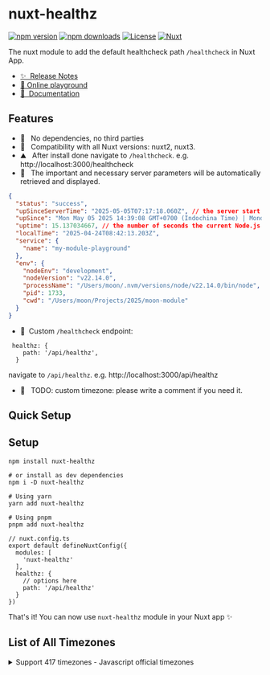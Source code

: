 <!--
Get your module up and running quickly.

Find and replace all on all files (CMD+SHIFT+F):
- Name: My Module
- Package name: my-module
- Description: My new Nuxt module
-->

# nuxt-healthz

[![npm version][npm-version-src]][npm-version-href]
[![npm downloads][npm-downloads-src]][npm-downloads-href]
[![License][license-src]][license-href]
[![Nuxt][nuxt-src]][nuxt-href]

The nuxt module to add the default healthcheck path `/healthcheck` in Nuxt App.

- [✨ &nbsp;Release Notes](/CHANGELOG.md)
- [🏀 Online playground](https://stackblitz.com/github/lukhaiminh/nuxt-healthz?file=playground%2Fapp.vue)
- [📖 &nbsp;Documentation](https://example.com)

## Features
<!-- Highlight some of the features your module provide here -->
- 🚠 &nbsp; No dependencies, no third parties
- 🌲 &nbsp; Compatibility with all Nuxt versions: nuxt2, nuxt3.
- ⛰ &nbsp; After install done navigate to `/healthcheck`. e.g. http://localhost:3000/healthcheck
- 🚠 &nbsp; The important and necessary server parameters will be automatically retrieved and displayed.

```json
{
  "status": "success",
  "upSinceServerTime": "2025-05-05T07:17:18.060Z", // the server start time of service
  "upSince": "Mon May 05 2025 14:39:08 GMT+0700 (Indochina Time) | Monday, 5 May 2025 at 16:39:08 GMT+9 (Asia/Seoul)", // your local time | custom time converted (default is `Asia/Seoul`)
  "uptime": 15.137034667, // the number of seconds the current Node.js process has been running.
  "localTime": "2025-04-24T08:42:13.203Z",
  "service": {
    "name": "my-module-playground"
  },
  "env": {
    "nodeEnv": "development",
    "nodeVersion": "v22.14.0",
    "processName": "/Users/moon/.nvm/versions/node/v22.14.0/bin/node",
    "pid": 1733,
    "cwd": "/Users/moon/Projects/2025/moon-module"
  }
}
```
- 🌲 &nbsp;Custom `/healthcheck` endpoint:
```
 healthz: {
    path: '/api/healthz',
  }
```
navigate to `/api/healthz`. e.g. http://localhost:3000/api/healthz
- 🚠 &nbsp; TODO: custom timezone: please write a comment if you need it. 

## Quick Setup

<!-- Install the module to your Nuxt application with one command:

```bash
npx nuxi module add nuxt-healthz
``` -->

## Setup
```
npm install nuxt-healthz

# or install as dev dependencies
npm i -D nuxt-healthz

# Using yarn
yarn add nuxt-healthz

# Using pnpm
pnpm add nuxt-healthz
```

```
// nuxt.config.ts
export default defineNuxtConfig({
  modules: [
    'nuxt-healthz'
  ],
  healthz: {
    // options here
    path: '/api/healthz'
  }
})
```

That's it! You can now use `nuxt-healthz` module in your Nuxt app ✨

## List of All Timezones
<details>
  <summary>Support 417 timezones -  Javascript official timezones</summary>

  ```
  Africa/Abidjan
  Africa/Accra
  Africa/Addis_Ababa
  Africa/Algiers
  Africa/Asmera
  Africa/Bamako
  Africa/Bangui
  Africa/Banjul
  Africa/Bissau
  Africa/Blantyre
  Africa/Brazzaville
  Africa/Bujumbura
  Africa/Cairo
  Africa/Casablanca
  Africa/Ceuta
  Africa/Conakry
  Africa/Dakar
  Africa/Dar_es_Salaam
  Africa/Djibouti
  Africa/Douala
  Africa/El_Aaiun
  Africa/Freetown
  Africa/Gaborone
  Africa/Harare
  Africa/Johannesburg
  Africa/Juba
  Africa/Kampala
  Africa/Khartoum
  Africa/Kigali
  Africa/Kinshasa
  Africa/Lagos
  Africa/Libreville
  Africa/Lome
  Africa/Luanda
  Africa/Lubumbashi
  Africa/Lusaka
  Africa/Malabo
  Africa/Maputo
  Africa/Maseru
  Africa/Mbabane
  Africa/Mogadishu
  Africa/Monrovia
  Africa/Nairobi
  Africa/Ndjamena
  Africa/Niamey
  Africa/Nouakchott
  Africa/Ouagadougou
  Africa/Porto-Novo
  Africa/Sao_Tome
  Africa/Tripoli
  Africa/Tunis
  Africa/Windhoek
  America/Adak
  America/Anchorage
  America/Anguilla
  America/Antigua
  America/Araguaina
  America/Argentina/La_Rioja
  America/Argentina/Rio_Gallegos
  America/Argentina/Salta
  America/Argentina/San_Juan
  America/Argentina/San_Luis
  America/Argentina/Tucuman
  America/Argentina/Ushuaia
  America/Aruba
  America/Asuncion
  America/Bahia
  America/Bahia_Banderas
  America/Barbados
  America/Belem
  America/Belize
  America/Blanc-Sablon
  America/Boa_Vista
  America/Bogota
  America/Boise
  America/Buenos_Aires
  America/Cambridge_Bay
  America/Campo_Grande
  America/Cancun
  America/Caracas
  America/Catamarca
  America/Cayenne
  America/Cayman
  America/Chicago
  America/Chihuahua
  America/Ciudad_Juarez
  America/Coral_Harbour
  America/Cordoba
  America/Costa_Rica
  America/Creston
  America/Cuiaba
  America/Curacao
  America/Danmarkshavn
  America/Dawson
  America/Dawson_Creek
  America/Denver
  America/Detroit
  America/Dominica
  America/Edmonton
  America/Eirunepe
  America/El_Salvador
  America/Fort_Nelson
  America/Fortaleza
  America/Glace_Bay
  America/Godthab
  America/Goose_Bay
  America/Grand_Turk
  America/Grenada
  America/Guadeloupe
  America/Guatemala
  America/Guayaquil
  America/Guyana
  America/Halifax
  America/Havana
  America/Hermosillo
  America/Indiana/Knox
  America/Indiana/Marengo
  America/Indiana/Petersburg
  America/Indiana/Tell_City
  America/Indiana/Vevay
  America/Indiana/Vincennes
  America/Indiana/Winamac
  America/Indianapolis
  America/Inuvik
  America/Iqaluit
  America/Jamaica
  America/Jujuy
  America/Juneau
  America/Kentucky/Monticello
  America/Kralendijk
  America/La_Paz
  America/Lima
  America/Los_Angeles
  America/Louisville
  America/Lower_Princes
  America/Maceio
  America/Managua
  America/Manaus
  America/Marigot
  America/Martinique
  America/Matamoros
  America/Mazatlan
  America/Mendoza
  America/Menominee
  America/Merida
  America/Metlakatla
  America/Mexico_City
  America/Miquelon
  America/Moncton
  America/Monterrey
  America/Montevideo
  America/Montserrat
  America/Nassau
  America/New_York
  America/Nome
  America/Noronha
  America/North_Dakota/Beulah
  America/North_Dakota/Center
  America/North_Dakota/New_Salem
  America/Ojinaga
  America/Panama
  America/Paramaribo
  America/Phoenix
  America/Port-au-Prince
  America/Port_of_Spain
  America/Porto_Velho
  America/Puerto_Rico
  America/Punta_Arenas
  America/Rankin_Inlet
  America/Recife
  America/Regina
  America/Resolute
  America/Rio_Branco
  America/Santarem
  America/Santiago
  America/Santo_Domingo
  America/Sao_Paulo
  America/Scoresbysund
  America/Sitka
  America/St_Barthelemy
  America/St_Johns
  America/St_Kitts
  America/St_Lucia
  America/St_Thomas
  America/St_Vincent
  America/Swift_Current
  America/Tegucigalpa
  America/Thule
  America/Tijuana
  America/Toronto
  America/Tortola
  America/Vancouver
  America/Whitehorse
  America/Winnipeg
  America/Yakutat
  Antarctica/Casey
  Antarctica/Davis
  Antarctica/DumontDUrville
  Antarctica/Macquarie
  Antarctica/Mawson
  Antarctica/McMurdo
  Antarctica/Palmer
  Antarctica/Rothera
  Antarctica/Syowa
  Antarctica/Troll
  Antarctica/Vostok
  Arctic/Longyearbyen
  Asia/Aden
  Asia/Almaty
  Asia/Amman
  Asia/Anadyr
  Asia/Aqtau
  Asia/Aqtobe
  Asia/Ashgabat
  Asia/Atyrau
  Asia/Baghdad
  Asia/Bahrain
  Asia/Baku
  Asia/Bangkok
  Asia/Barnaul
  Asia/Beirut
  Asia/Bishkek
  Asia/Brunei
  Asia/Calcutta
  Asia/Chita
  Asia/Colombo
  Asia/Damascus
  Asia/Dhaka
  Asia/Dili
  Asia/Dubai
  Asia/Dushanbe
  Asia/Famagusta
  Asia/Gaza
  Asia/Hebron
  Asia/Hong_Kong
  Asia/Hovd
  Asia/Irkutsk
  Asia/Jakarta
  Asia/Jayapura
  Asia/Jerusalem
  Asia/Kabul
  Asia/Kamchatka
  Asia/Karachi
  Asia/Katmandu
  Asia/Khandyga
  Asia/Krasnoyarsk
  Asia/Kuala_Lumpur
  Asia/Kuching
  Asia/Kuwait
  Asia/Macau
  Asia/Magadan
  Asia/Makassar
  Asia/Manila
  Asia/Muscat
  Asia/Nicosia
  Asia/Novokuznetsk
  Asia/Novosibirsk
  Asia/Omsk
  Asia/Oral
  Asia/Phnom_Penh
  Asia/Pontianak
  Asia/Pyongyang
  Asia/Qatar
  Asia/Qostanay
  Asia/Qyzylorda
  Asia/Rangoon
  Asia/Riyadh
  Asia/Saigon
  Asia/Sakhalin
  Asia/Samarkand
  Asia/Seoul
  Asia/Shanghai
  Asia/Singapore
  Asia/Srednekolymsk
  Asia/Taipei
  Asia/Tashkent
  Asia/Tbilisi
  Asia/Tehran
  Asia/Thimphu
  Asia/Tokyo
  Asia/Tomsk
  Asia/Ulaanbaatar
  Asia/Urumqi
  Asia/Ust-Nera
  Asia/Vientiane
  Asia/Vladivostok
  Asia/Yakutsk
  Asia/Yekaterinburg
  Asia/Yerevan
  Atlantic/Azores
  Atlantic/Bermuda
  Atlantic/Canary
  Atlantic/Cape_Verde
  Atlantic/Faeroe
  Atlantic/Madeira
  Atlantic/Reykjavik
  Atlantic/South_Georgia
  Atlantic/St_Helena
  Atlantic/Stanley
  Australia/Adelaide
  Australia/Brisbane
  Australia/Broken_Hill
  Australia/Darwin
  Australia/Eucla
  Australia/Hobart
  Australia/Lindeman
  Australia/Lord_Howe
  Australia/Melbourne
  Australia/Perth
  Australia/Sydney
  Europe/Amsterdam
  Europe/Andorra
  Europe/Astrakhan
  Europe/Athens
  Europe/Belgrade
  Europe/Berlin
  Europe/Bratislava
  Europe/Brussels
  Europe/Bucharest
  Europe/Budapest
  Europe/Busingen
  Europe/Chisinau
  Europe/Copenhagen
  Europe/Dublin
  Europe/Gibraltar
  Europe/Guernsey
  Europe/Helsinki
  Europe/Isle_of_Man
  Europe/Istanbul
  Europe/Jersey
  Europe/Kaliningrad
  Europe/Kiev
  Europe/Kirov
  Europe/Lisbon
  Europe/Ljubljana
  Europe/London
  Europe/Luxembourg
  Europe/Madrid
  Europe/Malta
  Europe/Mariehamn
  Europe/Minsk
  Europe/Monaco
  Europe/Moscow
  Europe/Oslo
  Europe/Paris
  Europe/Podgorica
  Europe/Prague
  Europe/Riga
  Europe/Rome
  Europe/Samara
  Europe/San_Marino
  Europe/Sarajevo
  Europe/Saratov
  Europe/Simferopol
  Europe/Skopje
  Europe/Sofia
  Europe/Stockholm
  Europe/Tallinn
  Europe/Tirane
  Europe/Ulyanovsk
  Europe/Vaduz
  Europe/Vatican
  Europe/Vienna
  Europe/Vilnius
  Europe/Volgograd
  Europe/Warsaw
  Europe/Zagreb
  Europe/Zurich
  Indian/Antananarivo
  Indian/Chagos
  Indian/Christmas
  Indian/Cocos
  Indian/Comoro
  Indian/Kerguelen
  Indian/Mahe
  Indian/Maldives
  Indian/Mauritius
  Indian/Mayotte
  Indian/Reunion
  Pacific/Apia
  Pacific/Auckland
  Pacific/Bougainville
  Pacific/Chatham
  Pacific/Easter
  Pacific/Efate
  Pacific/Enderbury
  Pacific/Fakaofo
  Pacific/Fiji
  Pacific/Funafuti
  Pacific/Galapagos
  Pacific/Gambier
  Pacific/Guadalcanal
  Pacific/Guam
  Pacific/Honolulu
  Pacific/Kiritimati
  Pacific/Kosrae
  Pacific/Kwajalein
  Pacific/Majuro
  Pacific/Marquesas
  Pacific/Midway
  Pacific/Nauru
  Pacific/Niue
  Pacific/Norfolk
  Pacific/Noumea
  Pacific/Pago_Pago
  Pacific/Palau
  Pacific/Pitcairn
  Pacific/Ponape
  Pacific/Port_Moresby
  Pacific/Rarotonga
  Pacific/Saipan
  Pacific/Tahiti
  Pacific/Tarawa
  Pacific/Tongatapu
  Pacific/Truk
  Pacific/Wake
  Pacific/Wallis
```
</details>

<!-- 
## Contribution

<details>
  <summary>Local development</summary>

  ```
    Have fun !!!
  ```
  
  <!-- ```bash
  # Install dependencies
  npm install
  
  # Generate type stubs
  npm run dev:prepare
  
  # Develop with the playground
  npm run dev
  
  # Build the playground
  npm run dev:build
  
  # Run ESLint
  npm run lint
  
  # Run Vitest
  npm run test
  npm run test:watch
  
  # Release new version
  npm run release
  ```

</details>


<!-- Badges -->
[npm-version-src]: https://img.shields.io/npm/v/my-module/latest.svg?style=flat&colorA=020420&colorB=00DC82
[npm-version-href]: https://npmjs.com/package/my-module

[npm-downloads-src]: https://img.shields.io/npm/dm/my-module.svg?style=flat&colorA=020420&colorB=00DC82
[npm-downloads-href]: https://npm.chart.dev/my-module

[license-src]: https://img.shields.io/npm/l/my-module.svg?style=flat&colorA=020420&colorB=00DC82
[license-href]: https://npmjs.com/package/my-module

[nuxt-src]: https://img.shields.io/badge/Nuxt-020420?logo=nuxt.js
[nuxt-href]: https://nuxt.com
